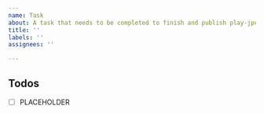 ```yaml
---
name: Task
about: A task that needs to be completed to finish and publish play-jpeg
title: ''
labels: ''
assignees: ''

---
```


## Todos
- [ ] PLACEHOLDER
